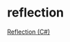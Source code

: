 # reflection

[Reflection (C#)](https://learn.microsoft.com/en-us/dotnet/csharp/programming-guide/concepts/reflection)

